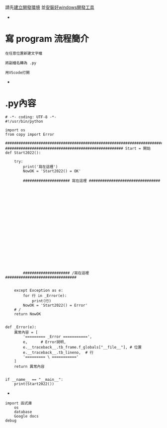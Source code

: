 
請先[建立開發環境](./1%20建立開發環境.md)
並[安裝好windows開發工具](./2%20windows開發工具下載安裝.md)

-

# 寫 program 流程簡介

    在任意位置新建文字檔
    
    將副檔名轉為 .py
    
    用VScode打開

-

# .py內容

    # -*- coding: UTF-8 -*-
    #!/usr/bin/python

    import os
    from copy import Error

    #######################################################################
    ##################################################### Start = 開始 
    def Start2022():

        try:
            print('寫在這裡')
            NowOK = 'Start2022() = OK'

            ##################### 寫在這裡 ################################




















            ##################### /寫在這裡 ################################


        except Exception as e:
            for 行 in _Error(e):
                print(行)
            NowOK = 'Start2022() = Error'
        # /
        return NowOK


    def _Error(e):
        異常內容 = [
            '========= _Error ===========',
            e,      # Error說明,
            e.__traceback__.tb_frame.f_globals["__file__"], # 位置
            e.__traceback__.tb_lineno,  # 行
            '========= \ ==========='
        ]
        return 異常內容


    if __name__ == "__main__":
        print(Start2022())
    
    


-

    import 函式庫
        os
        database
        Google docs
    debug

